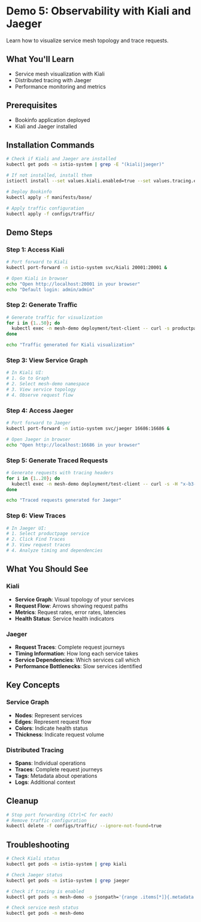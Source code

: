 # Demo 5: Observability with Kiali and Jaeger

Learn how to visualize service mesh topology and trace requests.

## What You'll Learn
- Service mesh visualization with Kiali
- Distributed tracing with Jaeger
- Performance monitoring and metrics

## Prerequisites
- Bookinfo application deployed
- Kiali and Jaeger installed

## Installation Commands

```bash
# Check if Kiali and Jaeger are installed
kubectl get pods -n istio-system | grep -E "(kiali|jaeger)"

# If not installed, install them
istioctl install --set values.kiali.enabled=true --set values.tracing.enabled=true

# Deploy Bookinfo
kubectl apply -f manifests/base/

# Apply traffic configuration
kubectl apply -f configs/traffic/
```

## Demo Steps

### Step 1: Access Kiali
```bash
# Port forward to Kiali
kubectl port-forward -n istio-system svc/kiali 20001:20001 &

# Open Kiali in browser
echo "Open http://localhost:20001 in your browser"
echo "Default login: admin/admin"
```

### Step 2: Generate Traffic
```bash
# Generate traffic for visualization
for i in {1..50}; do
  kubectl exec -n mesh-demo deployment/test-client -- curl -s productpage:9080/productpage > /dev/null
done

echo "Traffic generated for Kiali visualization"
```

### Step 3: View Service Graph
```bash
# In Kiali UI:
# 1. Go to Graph
# 2. Select mesh-demo namespace
# 3. View service topology
# 4. Observe request flow
```

### Step 4: Access Jaeger
```bash
# Port forward to Jaeger
kubectl port-forward -n istio-system svc/jaeger 16686:16686 &

# Open Jaeger in browser
echo "Open http://localhost:16686 in your browser"
```

### Step 5: Generate Traced Requests
```bash
# Generate requests with tracing headers
for i in {1..20}; do
  kubectl exec -n mesh-demo deployment/test-client -- curl -s -H "x-b3-traceid: $(openssl rand -hex 16)" productpage:9080/productpage > /dev/null
done

echo "Traced requests generated for Jaeger"
```

### Step 6: View Traces
```bash
# In Jaeger UI:
# 1. Select productpage service
# 2. Click Find Traces
# 3. View request traces
# 4. Analyze timing and dependencies
```

## What You Should See

### Kiali
- **Service Graph**: Visual topology of your services
- **Request Flow**: Arrows showing request paths
- **Metrics**: Request rates, error rates, latencies
- **Health Status**: Service health indicators

### Jaeger
- **Request Traces**: Complete request journeys
- **Timing Information**: How long each service takes
- **Service Dependencies**: Which services call which
- **Performance Bottlenecks**: Slow services identified

## Key Concepts

### Service Graph
- **Nodes**: Represent services
- **Edges**: Represent request flow
- **Colors**: Indicate health status
- **Thickness**: Indicate request volume

### Distributed Tracing
- **Spans**: Individual operations
- **Traces**: Complete request journeys
- **Tags**: Metadata about operations
- **Logs**: Additional context

## Cleanup
```bash
# Stop port forwarding (Ctrl+C for each)
# Remove traffic configuration
kubectl delete -f configs/traffic/ --ignore-not-found=true
```

## Troubleshooting
```bash
# Check Kiali status
kubectl get pods -n istio-system | grep kiali

# Check Jaeger status
kubectl get pods -n istio-system | grep jaeger

# Check if tracing is enabled
kubectl get pods -n mesh-demo -o jsonpath='{range .items[*]}{.metadata.name}{"\t"}{.spec.containers[*].name}{"\n"}{end}'

# Check service mesh status
kubectl get pods -n mesh-demo
```
